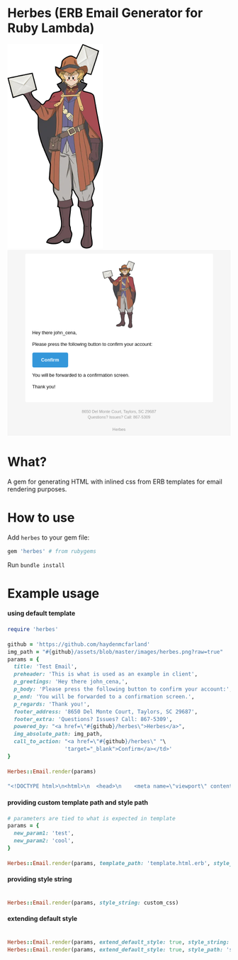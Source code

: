 # Herbes (ERB Email Generator for Ruby Lambda)

![herbes](https://github.com/haydenmcfarland/assets/blob/master/images/herbes.png?raw=true)
![herbes_template](https://github.com/haydenmcfarland/assets/blob/master/images/herbes_template.png?raw=true)

# What?

A gem for generating HTML with inlined css from ERB templates for email rendering purposes.

# How to use
Add `herbes` to your gem file:

```ruby
gem 'herbes' # from rubygems
```

Run `bundle install`

# Example usage

#### using default template
```ruby
require 'herbes'

github = 'https://github.com/haydenmcfarland'
img_path = "#{github}/assets/blob/master/images/herbes.png?raw=true"
params = {
  title: 'Test Email',
  preheader: 'This is what is used as an example in client',
  p_greetings: 'Hey there john_cena,',
  p_body: 'Please press the following button to confirm your account:',
  p_end: 'You will be forwarded to a confirmation screen.',
  p_regards: 'Thank you!',
  footer_address: '8650 Del Monte Court, Taylors, SC 29687',
  footer_extra: 'Questions? Issues? Call: 867-5309',
  powered_by: "<a href=\"#{github}/herbes\">Herbes</a>",
  img_absolute_path: img_path,
  call_to_action: "<a href=\"#{github}/herbes\" "\
                  'target="_blank">Confirm</a></td>'
}
    
Herbes::Email.render(params)

"<!DOCTYPE html>\n<html>\n  <head>\n    <meta name=\"viewport\" content=\"width=device-width\">\n...
```

#### providing custom template path and style path

```ruby
# parameters are tied to what is expected in template
params = { 
  new_param1: 'test', 
  new_param2: 'cool',
}

Herbes::Email.render(params, template_path: 'template.html.erb', style_path: 'style.css')
```

#### providing style string

```ruby

Herbes::Email.render(params, style_string: custom_css)

```

#### extending default style

```ruby

Herbes::Email.render(params, extend_default_style: true, style_string: custom_css)
Herbes::Email.render(params, extend_default_style: true, style_path: 'style.css')

```
